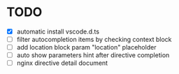 # TODO

- [x] automatic install vscode.d.ts
- [ ] filter autocompletion items by checking context block
- [ ] add location block param "location" placeholder
- [ ] auto show parameters hint after directive completion 
- [ ] nginx directive detail document